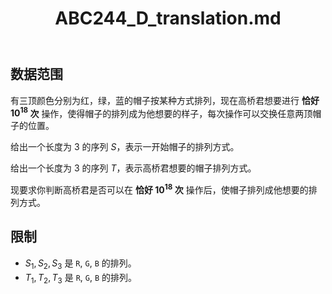 ﻿---
title: "ABC244_D_translation.md"
tags: []
author: ""
created: ""
---

## 数据范围

有三顶颜色分别为红，绿，蓝的帽子按某种方式排列，现在高桥君想要进行 **恰好 $10^{18}$ 次** 操作，使得帽子的排列成为他想要的样子，每次操作可以交换任意两顶帽子的位置。

给出一个长度为 $3$ 的序列 $S$，表示一开始帽子的排列方式。

给出一个长度为 $3$ 的序列 $T$，表示高桥君想要的帽子排列方式。

现要求你判断高桥君是否可以在 **恰好 $10^{18}$ 次** 操作后，使帽子排列成他想要的排列方式。

## 限制

- $S_1,S_2,S_3$ 是 `R`, `G`, `B` 的排列。
- $T_1,T_2,T_3$ 是 `R`, `G`, `B` 的排列。

